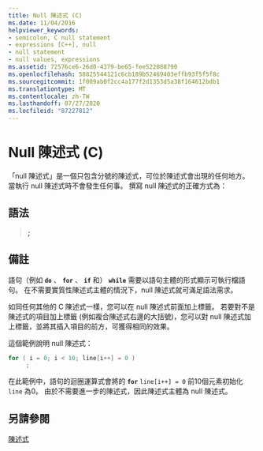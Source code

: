 ```yaml
---
title: Null 陳述式 (C)
ms.date: 11/04/2016
helpviewer_keywords:
- semicolon, C null statement
- expressions [C++], null
- null statement
- null values, expressions
ms.assetid: 72576ce6-26d0-4379-be65-fee522088790
ms.openlocfilehash: 58825544121c6cb189b52469403effb93f5f5f8c
ms.sourcegitcommit: 1f009ab0f2cc4a177f2d1353d5a38f164612bdb1
ms.translationtype: MT
ms.contentlocale: zh-TW
ms.lasthandoff: 07/27/2020
ms.locfileid: "87227812"
---
```

# <a name="null-statement-c"></a>Null 陳述式 (C)

「null 陳述式」是一個只包含分號的陳述式，可位於陳述式會出現的任何地方。 當執行 null 陳述式時不會發生任何事。 撰寫 null 陳述式的正確方式為：

## <a name="syntax"></a>語法

> **;**

## <a name="remarks"></a>備註

語句（例如 **`do`** 、 **`for`** 、 **`if`** 和） **`while`** 需要以語句主體的形式顯示可執行檔語句。 在不需要實質性陳述式主體的情況下，null 陳述式就可滿足語法需求。

如同任何其他的 C 陳述式一樣，您可以在 null 陳述式前面加上標籤。 若要對不是陳述式的項目加上標籤 (例如複合陳述式右邊的大括號)，您可以對 null 陳述式加上標籤，並將其插入項目的前方，可獲得相同的效果。

這個範例說明 null 陳述式：

```C
for ( i = 0; i < 10; line[i++] = 0 )
     ;
```

在此範例中，語句的迴圈運算式會將的 **`for`** `line[i++] = 0` 前10個元素初始化 `line` 為0。 由於不需要進一步的陳述式，因此陳述式主體為 null 陳述式。

## <a name="see-also"></a>另請參閱

[陳述式](../c-language/statements-c.md)
